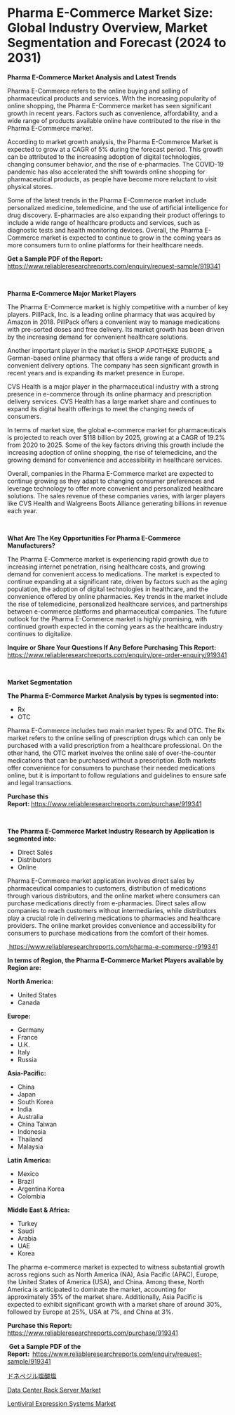 <p><h1>Pharma E-Commerce Market Size: Global Industry Overview, Market Segmentation and Forecast (2024 to 2031)</h1></p><p><strong>Pharma E-Commerce Market Analysis and Latest Trends</strong></p>
<p><p>Pharma E-Commerce refers to the online buying and selling of pharmaceutical products and services. With the increasing popularity of online shopping, the Pharma E-Commerce market has seen significant growth in recent years. Factors such as convenience, affordability, and a wide range of products available online have contributed to the rise in the Pharma E-Commerce market.</p><p>According to market growth analysis, the Pharma E-Commerce Market is expected to grow at a CAGR of 5% during the forecast period. This growth can be attributed to the increasing adoption of digital technologies, changing consumer behavior, and the rise of e-pharmacies. The COVID-19 pandemic has also accelerated the shift towards online shopping for pharmaceutical products, as people have become more reluctant to visit physical stores.</p><p>Some of the latest trends in the Pharma E-Commerce market include personalized medicine, telemedicine, and the use of artificial intelligence for drug discovery. E-pharmacies are also expanding their product offerings to include a wide range of healthcare products and services, such as diagnostic tests and health monitoring devices. Overall, the Pharma E-Commerce market is expected to continue to grow in the coming years as more consumers turn to online platforms for their healthcare needs.</p></p>
<p><strong>Get a Sample PDF of the Report:&nbsp;</strong> <a href="https://www.reliableresearchreports.com/enquiry/request-sample/919341">https://www.reliableresearchreports.com/enquiry/request-sample/919341</a></p>
<p>&nbsp;</p>
<p><strong>Pharma E-Commerce Major Market Players</strong></p>
<p><p>The Pharma E-Commerce market is highly competitive with a number of key players. PillPack, Inc. is a leading online pharmacy that was acquired by Amazon in 2018. PillPack offers a convenient way to manage medications with pre-sorted doses and free delivery. Its market growth has been driven by the increasing demand for convenient healthcare solutions.</p><p>Another important player in the market is SHOP APOTHEKE EUROPE, a German-based online pharmacy that offers a wide range of products and convenient delivery options. The company has seen significant growth in recent years and is expanding its market presence in Europe.</p><p>CVS Health is a major player in the pharmaceutical industry with a strong presence in e-commerce through its online pharmacy and prescription delivery services. CVS Health has a large market share and continues to expand its digital health offerings to meet the changing needs of consumers.</p><p>In terms of market size, the global e-commerce market for pharmaceuticals is projected to reach over $118 billion by 2025, growing at a CAGR of 19.2% from 2020 to 2025. Some of the key factors driving this growth include the increasing adoption of online shopping, the rise of telemedicine, and the growing demand for convenience and accessibility in healthcare services.</p><p>Overall, companies in the Pharma E-Commerce market are expected to continue growing as they adapt to changing consumer preferences and leverage technology to offer more convenient and personalized healthcare solutions. The sales revenue of these companies varies, with larger players like CVS Health and Walgreens Boots Alliance generating billions in revenue each year.</p></p>
<p>&nbsp;</p>
<p><strong>What Are The Key Opportunities For Pharma E-Commerce Manufacturers?</strong></p>
<p><p>The Pharma E-Commerce market is experiencing rapid growth due to increasing internet penetration, rising healthcare costs, and growing demand for convenient access to medications. The market is expected to continue expanding at a significant rate, driven by factors such as the aging population, the adoption of digital technologies in healthcare, and the convenience offered by online pharmacies. Key trends in the market include the rise of telemedicine, personalized healthcare services, and partnerships between e-commerce platforms and pharmaceutical companies. The future outlook for the Pharma E-Commerce market is highly promising, with continued growth expected in the coming years as the healthcare industry continues to digitalize.</p></p>
<p><strong>Inquire or Share Your Questions If Any Before Purchasing This Report:</strong> <a href="https://www.reliableresearchreports.com/enquiry/pre-order-enquiry/919341">https://www.reliableresearchreports.com/enquiry/pre-order-enquiry/919341</a></p>
<p>&nbsp;</p>
<p><strong>Market Segmentation</strong></p>
<p><strong>The Pharma E-Commerce Market Analysis by types is segmented into:</strong></p>
<p><ul><li>Rx</li><li>OTC</li></ul></p>
<p><p>Pharma E-Commerce includes two main market types: Rx and OTC. The Rx market refers to the online selling of prescription drugs which can only be purchased with a valid prescription from a healthcare professional. On the other hand, the OTC market involves the online sale of over-the-counter medications that can be purchased without a prescription. Both markets offer convenience for consumers to purchase their needed medications online, but it is important to follow regulations and guidelines to ensure safe and legal transactions.</p></p>
<p><strong>Purchase this Report:&nbsp;</strong><a href="https://www.reliableresearchreports.com/purchase/919341">https://www.reliableresearchreports.com/purchase/919341</a></p>
<p>&nbsp;</p>
<p><strong>The Pharma E-Commerce Market Industry Research by Application is segmented into:</strong></p>
<p><ul><li>Direct Sales</li><li>Distributors</li><li>Online</li></ul></p>
<p><p>Pharma E-Commerce market application involves direct sales by pharmaceutical companies to customers, distribution of medications through various distributors, and the online market where consumers can purchase medications directly from e-pharmacies. Direct sales allow companies to reach customers without intermediaries, while distributors play a crucial role in delivering medications to pharmacies and healthcare providers. The online market provides convenience and accessibility for consumers to purchase medications from the comfort of their homes.</p></p>
<p><a href="https://www.reliableresearchreports.com/pharma-e-commerce-r919341">&nbsp;https://www.reliableresearchreports.com/pharma-e-commerce-r919341</a></p>
<p><strong>In terms of Region, the Pharma E-Commerce Market Players available by Region are:</strong></p>
<p>
    <p> <strong> North America: </strong>
        <ul>
            <li>United States</li>
            <li>Canada</li>
        </ul>
        </p> 
    <p> <strong> Europe: </strong>
        <ul>
            <li>Germany</li>
            <li>France</li>
            <li>U.K.</li>
            <li>Italy</li>
            <li>Russia</li>
        </ul>
        </p> 
    <p> <strong> Asia-Pacific: </strong>
        <ul>
            <li>China</li>
            <li>Japan</li>
            <li>South Korea</li>
            <li>India</li>
            <li>Australia</li>
            <li>China Taiwan</li>
            <li>Indonesia</li>
            <li>Thailand</li>
            <li>Malaysia</li>
        </ul>
        </p> 
    <p> <strong> Latin America: </strong>
        <ul>
            <li>Mexico</li>
            <li>Brazil</li>
            <li>Argentina Korea</li>
            <li>Colombia</li>
        </ul>
        </p> 
    <p> <strong> Middle East & Africa: </strong>
        <ul>
            <li>Turkey</li>
            <li>Saudi</li>
            <li>Arabia</li>
            <li>UAE</li>
            <li>Korea</li>
        </ul>
    </p>
    </p>
<p><p>The pharma e-commerce market is expected to witness substantial growth across regions such as North America (NA), Asia Pacific (APAC), Europe, the United States of America (USA), and China. Among these, North America is anticipated to dominate the market, accounting for approximately 35% of the market share. Additionally, Asia Pacific is expected to exhibit significant growth with a market share of around 30%, followed by Europe at 25%, USA at 7%, and China at 3%.</p></p>
<p><strong>Purchase this Report: </strong><a href="https://www.reliableresearchreports.com/purchase/919341">https://www.reliableresearchreports.com/purchase/919341</a></p>
<p>&nbsp;<strong>Get a Sample PDF of the Report:&nbsp;&nbsp;</strong><a href="https://www.reliableresearchreports.com/enquiry/request-sample/919341">https://www.reliableresearchreports.com/enquiry/request-sample/919341</a></p>
<p><strong></strong></p>
<p><p><a href="https://github.com/tubbs463/Market-Research-Report-List-1/blob/main/692662361188.md">ドネペジル塩酸塩</a></p><p><a href="https://www.linkedin.com/pulse/data-center-rack-server-market-trends-forecast-competitive-rnclc">Data Center Rack Server Market</a></p><p><a href="https://www.linkedin.com/pulse/lentiviral-expression-systems-market-outlook-industry-overview-kspgc">Lentiviral Expression Systems Market</a></p></p>